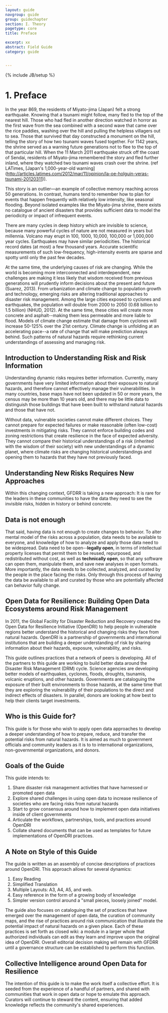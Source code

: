 ```yaml
---
layout: guide
navgroup: guide
group: guidechapter
section: I. Theory
pagetype: core
title: Preface

excerpt: xx
abstract: Field Guide
category: guide


---
```


<!-- prose.io users: leave this bit alone -->
{% include JB/setup %}
<!-- end prose.io restriction -->

# 1.	Preface
In the year 869, the residents of Miyato-jima (Japan) felt a strong earthquake. Knowing that a tsunami might follow, many fled to the top of the nearest hill. Those who had fled in another direction watched in horror as the first wave from the sea combined with a second wave that came over the rice paddies, washing over the hill and pulling the helpless villagers out to sea. Those that survived that day constructed a monument on the hill, telling the story of how two tsunami waves fused together. For 1142 years, the shrine served as a warning future generations not to flee to the top of that particular hill. When the 11 March 2011 earthquake struck off the coast of Sendai, residents of Miyato-jima remembered the story and fled further inland, where they watched two tsunami waves crash over the shrine. (ref LATimes, [Japan's 1,000-year-old warning] (http://articles.latimes.com/2012/mar/11/opinion/la-oe-holguin-veras-tsunami-20120311)). 

This story is an outlier&mdash;an example of collective memory reaching across 50 generations. In contrast, humans tend to remember how to plan for events that happen frequently with relatively low intensity, like seasonal flooding. Beyond isolated examples like the Miyato-jima shrine, there exists no catalogue of ancient disasters that provides sufficient data to model the periodicity or impact of infrequent events. 

There are many cycles in deep history which are invisible to science, because many powerful cycles of nature are not measured in years but millennia. Volcano may erupt in 100, 1000, 10,000, 100,000 or 1,000,000 year cycles. Earthquakes may have similar periodicities. The historical record dates (at most) a few thousand years. Accurate scientific measurements of such low-frequency, high-intensity events are sparse and spotty until only the past few decades.

At the same time, the underlying causes of risk are changing. While the world is becoming more interconnected and interdependent, new challenges are making it less likely that wisdom received from previous generations will prudently inform decisions about the present and future (Suarez, 2013). From urbanization and climate change to population growth and technology, emerging risks are altering traditional approaches to disaster risk management. Among the large cities exposed to cyclones and earthquakes, the population will double from 2000 to 2050 (0.68 billion to 1.5 billion) (NHUD, 2012). At the same time, these cities will create more concrete and asphalt--making them less permeable and more liable to flood. Models of climate change estimate that damage from cyclones will increase 50-125% over the 21st century. Climate change is unfolding at an accelerating pace--a rate of change that will make prediction always behind. Such patterns of natural hazards require rethinking current understandings of assessing and managing risk. 

## Introduction to Understanding Risk and Risk Information
Understanding dynamic risks requires better information. Currently, many governments have very limited information about their exposure to natural hazards, and therefore cannot effectively manage their vulnerabilities. In many countries, base maps have not been updated in 50 or more years, the census may be more than 10 years old, and there may be little data to distinguish those buildings that have been built to withstand natural hazards and those that have not. 

Without data, vulnerable societies cannot make different choices. They cannot prepare for expected failures or make reasonable (often low-cost) investments in mitigating risks. They cannot enforce building codes and zoning restrictions that create resilience in the face of expected adversity. They cannot compare their historical understandings of a risk (inherited with the wisdom of their society) with new understandings of a dynamic planet, where climate risks are changing historical understandings and opening them to hazards that they have not previously faced. 


<!-- OpenDRI as shared problem in risk management -->

## Understanding New Risks Requires New Approaches
Within this changing context, GFDRR is taking a new approach:  It is rare for the leaders in these communities to have the data they need to see the invisible risks, hidden in history or behind concrete. 

## Data is not enough
That said, having data is not enough to create changes to behavior. To alter mental model of the risks across a population, data needs to be available to everyone, and knowledge of how to analyze and apply those data need to be widespread. Data need to be open--**legally open**, in terms of intellectual property licenses that permit them to be reused, repurposed, and redistributed without cost, as well as **technically open**, so that any software can open them, manipulate them, and save new analyses in open formats. More importantly, the data needs to be collected, analyzed, and curated by the people in the place facing the risks. Only through this process of having the data be available to all and curated by those who are potentially affected can behavior fully change.

## Open Data for Resilience: Building Open Data Ecosystems around Risk Management
In 2011, the Global Facility for Disaster Reduction and Recovery created the Open Data for Resilience Initiative (OpenDRI) to help people in vulnerable regions better understand the historical and changing risks they face from natural hazards. OpenDRI is a partnership of governments and international institutions that are building a deeper understanding of risk by sharing information about their hazards, exposure, vulnerability, and risks.

This guide outlines practices that a network of peers is developing. All of the partners to this guide are working to build better data around the Disaster Risk Management (DRM) cycle. Science agencies are developing better models of earthquakes, cyclones, floods, droughts, tsunamis, volcanic eruptions, and other hazards. Governments are cataloguing the exposure of their built environments to those hazards, at the same time that they are exploring the vulnerability of their populations to the direct and indirect effects of disasters. In parallel, donors are looking at how best to help their clients target investments. 

## Who is this Guide for?
This guide is for those who wish to apply open data approaches to develop a deeper understanding of how to prepare, reduce, and transfer the potential risks from natural hazards. It is aimed as much to government officials and community leaders as it is to to international organizations, non-governmental organizations, and donors.

## Goals of the Guide
This guide intends to:

1.	Share disaster risk management activities that have harnessed or promoted open data
2.	Explore shared challenges in using open data to increase resilience of societies who are facing risks from natural hazards
3.	Start to grow consensus around how to implement open data initiatives inside of client governments
4.	Articulate the workflows, partnerships, tools, and practices around OpenDRI
5.	Collate shared documents that can be used as templates for future implementations of OpenDRI practices.

## A Note on Style of this Guide
The guide is written as an assembly of concise descriptions of practices around OpenDRI. This approach allows for several dynamics:


1. Easy Reading
2. Simplified Translation
3. Multiple Layouts: A3, A4, A5, and web.
4. Easy reference in the form of a growing body of knowledge
5. Simpler version control around a "small pieces, loosely joined" model. 


The guide also focuses on cataloguing the set of practices that have emerged over the management of open data, the curation of community maps, and the rise of practices around risk communication that illustrate the potential impact of natural hazards on a given place. Each of these practices is set forth as closed wiki: a module in a larger whole that authorized individuals can edit as they learn and improve upon the original idea of OpenDRI. Overall editorial decision making will remain with GFDRR until a governance structure can be established to perform this function.

## Collective Intelligence around Open Data for Resilience
The intention of this guide is to make the work itself a collective effort. It is seeded from the experience of a handful of partners, and shared with communities that work in open data or hope to emulate this approach. Curators will continue to steward the content, ensuring that added knowledge reflects the community's shared experiences.


